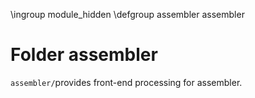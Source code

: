 \ingroup module_hidden
\defgroup assembler assembler

# Folder assembler

`assembler/`provides front-end processing for assembler.
